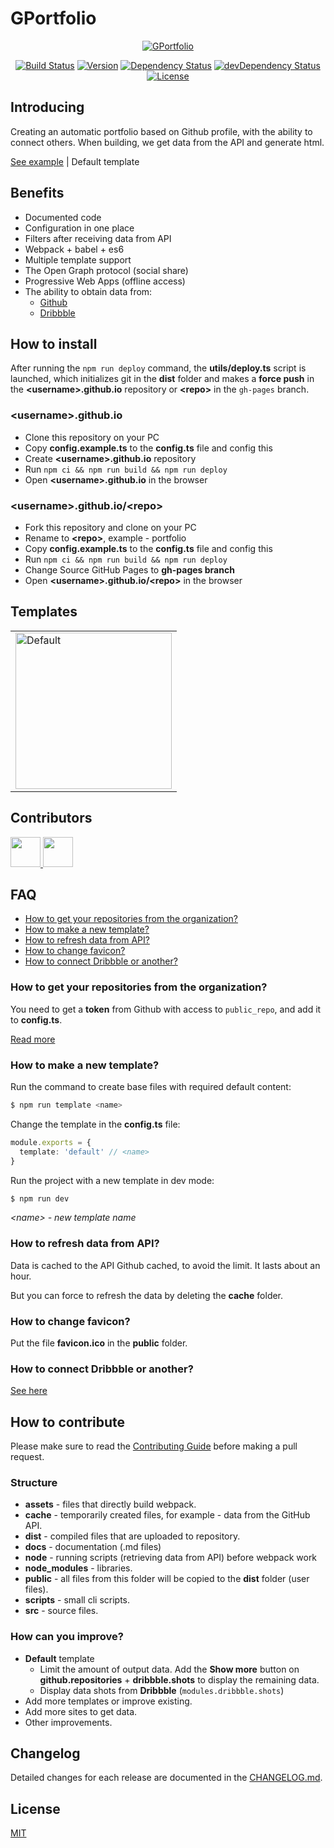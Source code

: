 # GPortfolio

<p align="center">
  <a href="https://github.com/GPortfolio/GPortfolio">
    <img src="https://raw.githubusercontent.com/GPortfolio/GPortfolio/master/demo/logo.png" alt="GPortfolio">
  </a>
</p>
<p align="center">
  <a href="https://circleci.com/gh/GPortfolio/GPortfolio" rel="nofollow"><img src="https://circleci.com/gh/GPortfolio/GPortfolio.svg?style=shield" alt="Build Status"></a>
  <a href="https://github.com/GPortfolio/GPortfolio" rel="nofollow"><img src="https://img.shields.io/github/package-json/v/GPortfolio/GPortfolio.svg" alt="Version"></a>
  <a href="https://david-dm.org/GPortfolio/GPortfolio" rel="nofollow"><img src="https://david-dm.org/GPortfolio/GPortfolio.svg" alt="Dependency Status"></a>
  <a href="https://david-dm.org/GPortfolio/GPortfolio?type=dev" rel="nofollow"><img src="https://david-dm.org/GPortfolio/GPortfolio/dev-status.svg" alt="devDependency Status"></a>
  <a href="https://github.com/GPortfolio/GPortfolio" rel="nofollow"><img src="https://img.shields.io/github/license/GPortfolio/GPortfolio.svg" alt="License"></a>
</p>

## Introducing
Creating an automatic portfolio based on Github profile, with the ability to connect others.
When building, we get data from the API and generate html.

[See example](https://alexeykhr.github.io/) | Default template

## Benefits
- Documented code
- Configuration in one place
- Filters after receiving data from API
- Webpack + babel + es6
- Multiple template support
- The Open Graph protocol (social share)
- Progressive Web Apps (offline access)
- The ability to obtain data from:
  - [Github](https://github.com/)
  - [Dribbble](https://dribbble.com/)

## How to install
After running the `npm run deploy` command, the **utils/deploy.ts** script is launched,
which initializes git in the **dist** folder and makes a **force push** in the
**\<username>.github.io** repository or **\<repo>** in the `gh-pages` branch.

### \<username>.github.io
- Clone this repository on your PC
- Copy **config.example.ts** to the **config.ts** file and config this
- Create **\<username>.github.io** repository
- Run `npm ci && npm run build && npm run deploy`
- Open **\<username>.github.io** in the browser

### \<username>.github.io/\<repo>
- Fork this repository and clone on your PC
- Rename to **\<repo>**, example - portfolio
- Copy **config.example.ts** to the **config.ts** file and config this
- Run `npm ci && npm run build && npm run deploy`
- Change Source GitHub Pages to **gh-pages branch**
- Open **\<username>.github.io/\<repo>** in the browser

## Templates
<table>
  <tr>
    <td>
      <a href="https://github.com/GPortfolio/GPortfolio/tree/master/src/templates/default" title="Default">
        <img src="https://raw.githubusercontent.com/GPortfolio/GPortfolio/master/demo/templates/default.png" width="250" alt="Default">
      </a>
    </td>
  </tr>
</table>

## Contributors
<a href="https://github.com/Alexeykhr">
  <img src="https://avatars2.githubusercontent.com/u/14747569?v=4" width="48px">
</a>
<a href="https://github.com/apps/dependabot-preview">
  <img src="https://avatars3.githubusercontent.com/in/2141?v=4" width="48px">
</a>

## FAQ
- [How to get your repositories from the organization?](#how-to-get-your-repositories-from-the-organization)
- [How to make a new template?](#how-to-make-a-new-template)
- [How to refresh data from API?](#how-to-refresh-data-from-api)
- [How to change favicon?](#how-to-change-favicon)
- [How to connect Dribbble or another?](#how-to-connect-dribbble-or-another)

### How to get your repositories from the organization?

You need to get a **token** from Github with access to `public_repo`,
and add it to **config.ts**.

[Read more](https://help.github.com/en/articles/creating-a-personal-access-token-for-the-command-line)

### How to make a new template?
Run the command to create base files with required default content:
```bash
$ npm run template <name>
```

Change the template in the **config.ts** file:
```ts
module.exports = {
  template: 'default' // <name> 
}
```

Run the project with a new template in dev mode:
```bash
$ npm run dev
```

*\<name> - new template name*

### How to refresh data from API?
Data is cached to the API Github cached, to avoid the limit. It lasts about an hour.

But you can force to refresh the data by deleting the **cache** folder.

### How to change favicon?
Put the file **favicon.ico** in the **public** folder.

### How to connect Dribbble or another?
[See here](https://github.com/GPortfolio/GPortfolio/tree/master/docs)

## How to contribute
Please make sure to read the [Contributing Guide](https://github.com/GPortfolio/GPortfolio/blob/master/.github/CONTRIBUTING.md) before making a pull request.

### Structure
- **assets** - files that directly build webpack.
- **cache** - temporarily created files, for example - data from the GitHub API.
- **dist** - compiled files that are uploaded to repository.
- **docs** - documentation (.md files)
- **node** - running scripts (retrieving data from API) before webpack work
- **node_modules** - libraries.
- **public** - all files from this folder will be copied to the **dist** folder (user files).
- **scripts** - small cli scripts.
- **src** - source files.

### How can you improve?
- **Default** template
  - Limit the amount of output data. Add the **Show more** button on
    **github.repositories** + **dribbble.shots** to display the remaining data.
  - Display data shots from **Dribbble** (`modules.dribbble.shots`)
- Add more templates or improve existing.
- Add more sites to get data.
- Other improvements.

## Changelog
Detailed changes for each release are documented in the [CHANGELOG.md](https://github.com/GPortfolio/GPortfolio/blob/master/CHANGELOG.md).

## License
[MIT](https://opensource.org/licenses/MIT)
